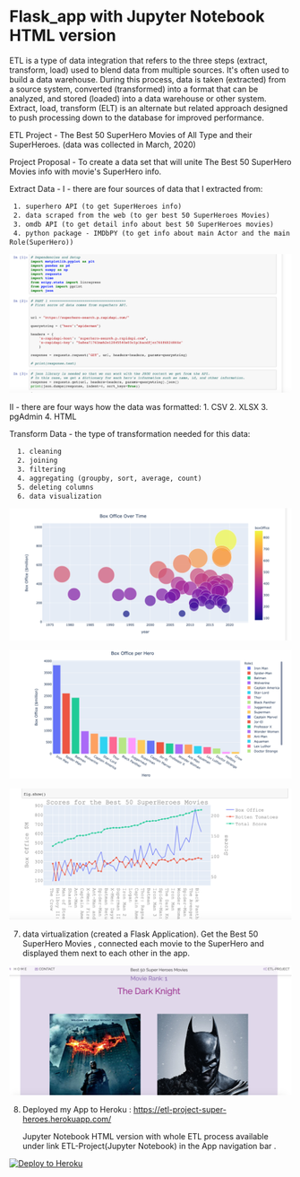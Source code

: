 # Flask_app with Jupyter Notebook HTML version

ETL is a type of data integration that refers to the three steps (extract, transform, load) used to blend data from multiple sources. It's often used to build a data warehouse. During this process, data is taken (extracted) from a source system, converted (transformed) into a format that can be analyzed, and stored (loaded) into a data warehouse or other system. Extract, load, transform (ELT) is an alternate but related approach designed to push processing down to the database for improved performance.

ETL Project - The Best 50 SuperHero Movies of All Type and their SuperHeroes. (data was collected in March, 2020)

Project Proposal - To create a data set that will unite The Best 50 SuperHero Movies info with movie's SuperHero info.

Extract Data - I - there are four sources of data that I extracted from:

     1. superhero API (to get SuperHeroes info)
     2. data scraped from the web (to ger best 50 SuperHeroes Movies)
     3. omdb API (to get detail info about best 50 SuperHeroes movies)
     4. python package - IMDbPY (to get info about main Actor and the main Role(SuperHero))

![Screenshot](Screenshots/2.png)

II - there are four ways how the data was formatted: 1. CSV 2. XLSX 3. pgAdmin 4. HTML

Transform Data - the type of transformation needed for this data:

      1. cleaning
      2. joining
      3. filtering
      4. aggregating (groupby, sort, average, count)
      5. deleting columns
      6. data visualization

![Screenshot](Screenshots/3.png)

![Screenshot](Screenshots/4.png)

![Screenshot](Screenshots/5.png)

7.  data virtualization (created a Flask Application). Get the Best 50 SuperHero Movies , connected each movie to the SuperHero and displayed them next to each other in the app.

![Screenshot](Screenshots/1.png)

8. Deployed my App to Heroku : https://etl-project-super-heroes.herokuapp.com/

   Jupyter Notebook HTML version with whole ETL process available under link ETL-Project(Jupyter Notebook) in the App navigation bar .

[![Deploy to Heroku](https://www.herokucdn.com/deploy/button.png)](https://heroku.com/deploy)
